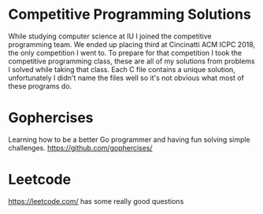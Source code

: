 # Competitive Programming Solutions
While studying computer science at IU I joined the competitive programming team. We ended up placing third at Cincinatti ACM ICPC 2018, the only competition I went to. To prepare for that competition I took the competitive programming class, these are all of my solutions from problems I solved while taking that class. Each C file contains a unique solution, unfortunately I didn't name the files well so it's not obvious what most of these programs do.

# Gophercises
Learning how to be a better Go programmer and having fun solving simple challenges.
https://github.com/gophercises/

# Leetcode
https://leetcode.com/ has some really good questions
